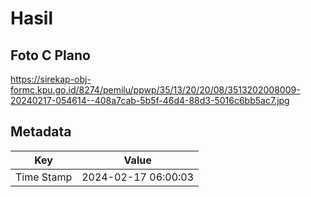 # Hasil

## Foto C Plano

https://sirekap-obj-formc.kpu.go.id/8274/pemilu/ppwp/35/13/20/20/08/3513202008009-20240217-054614--408a7cab-5b5f-46d4-88d3-5016c6bb5ac7.jpg


## Metadata

| Key        | Value               |
| ---------- | ------------------- |
| Time Stamp | 2024-02-17 06:00:03 |




